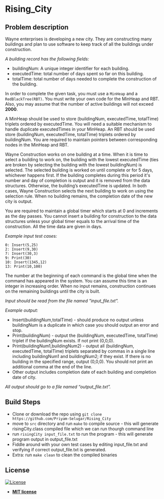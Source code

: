 # Rising_City


## Problem description

<p>
Wayne enterprises is developing a new city. They are constructing many buildings and plan to use software to keep track of all the buildings under construction. 

*A building record has the following fields:*
- buildingNum: A unique integer identifier for each building.
- executedTime: total number of days spent so far on this building.
- totalTime: total number of days needed to complete the construction of the building.

In order to complete the given task, you must use a ```MinHeap``` and a ```RedBlackTree(RBT)```. You must write your own code for the MinHeap and RBT. Also, you may assume that the number of active buildings will not exceed **2000**.

A MinHeap should be used to store (buildingNum, executedTime, totalTime) triplets ordered by executedTime. You will need a suitable mechanism to handle duplicate executedTimes in your MinHeap. An RBT should be used store (buildingNum, executedTime, totalTime) triplets ordered by buildingNum. You are required to maintain pointers between corresponding nodes in the MinHeap and RBT.
 
Wayne Construction works on one building at a time. When it is time to select a building to work on, the building with the lowest executedTime (ties are broken by selecting the building with the lowest buildingNum) is selected. The selected building is worked on until complete or for 5 days, whichever happens first. If the building completes during this period it's number and day of completion is output and it is removed from the data structures. Otherwise, the building’s executedTime is updated. In both cases, Wayne Construction selects the next building to work on using the selection rule. When no building remains, the completion date of the new city is output.

You are required to maintain a global timer which starts at 0 and increments as the day passes. You cannot insert a building for construction to the data structures unless your global timer equals to the arrival time of the construction. All the time data are given in days.


*Example input test cases:*
```
0: Insert(5,25)
2: Insert(9,30)
7: Insert(30,3)
9: Print(30)
10: Insert(1345,12)
13: Print(10,100)
```

The number at the beginning of each command is the global time when the command has appeared in the system. You can assume this time is an integer in increasing order. When no input remains, construction continues on the remaining buildings until the city is built.

*Input should be read from the file named "input_file.txt".*


*Example output:*
- Insert(buildingNum,totalTime) - should produce no output unless buildingNum is a duplicate in which case you should output an error and stop.
- Print(buildingNum) - output the (buildingNum, executedTime, totalTime) triplet if the buildingNum exists. If not print (0,0,0).
- Print(buildingNum1,buildingNum2) - output all (buildingNum, executedTime, totalTime) triplets separated by commas in a single line including buildingNum1 and buildingNum2; if they exist. If there is no building in the specified range, output (0,0,0). You should not print an additional comma at the end of the line.
- Other output includes completion date of each building and completion date of city.

*All output should go to a file named “output_file.txt”.*

</p>


## Build Steps

- Clone or download the repo using `git clone https://github.com/Priyam-Selugar/Rising_City`
- move to `src` directory and run `make` to compile source - this will generate risingCity.class compiled file which we can run thourgh command line
- run `risingCity input_file.txt` to run the program - this will generate program output in output_file.txt
- Fiddle around with your own test cases by editing input_file.txt and verifying if correct output_file.txt is generated.
- Extra: run `make clean` to clean the compiled binaries


## License

[![License](http://img.shields.io/:license-mit-blue.svg?style=flat-square)](http://badges.mit-license.org)
- **[MIT license](http://opensource.org/licenses/mit-license.php)**
